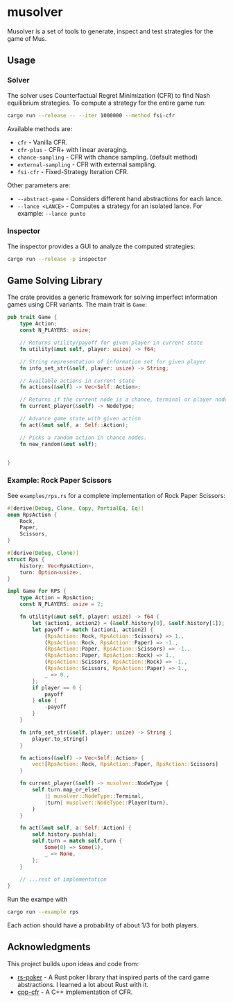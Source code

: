 # musolver

Musolver is a set of tools to generate, inspect and test strategies for the game of Mus.

## Usage

### Solver

The solver uses Counterfactual Regret Minimization (CFR) to find Nash equilibrium strategies. To compute a strategy for the entire game run:

```bash
cargo run --release -- --iter 1000000 --method fsi-cfr
```

Available methods are:
- `cfr` - Vanilla CFR.
- `cfr-plus` - CFR+ with linear averaging.
- `chance-sampling` - CFR with chance sampling. (default method)
- `external-sampling` - CFR with external sampling.
- `fsi-cfr` - Fixed-Strategy Iteration CFR.

Other parameters are:
- `--abstract-game` - Considers  different hand abstractions for each lance.
- `--lance <LANCE>` - Computes a strategy for an isolated lance. For example: `--lance punto`

### Inspector 

The inspector provides a GUI to analyze the computed strategies:

```bash
cargo run --release -p inspector
```

## Game Solving Library

The crate provides a generic framework for solving imperfect information games using CFR variants. The main trait is `Game`:

```rust
pub trait Game {
    type Action;
    const N_PLAYERS: usize;

    // Returns utility/payoff for given player in current state
    fn utility(&mut self, player: usize) -> f64;

    // String representation of information set for given player
    fn info_set_str(&self, player: usize) -> String; 

    // Available actions in current state
    fn actions(&self) -> Vec<Self::Action>;

    // Returns if the current node is a chance, terminal or player node.
    fn current_player(&self) -> NodeType;

    // Advance game state with given action
    fn act(&mut self, a: Self::Action);

    // Picks a random action in chance nodes.
    fn new_random(&mut self);


}
```

### Example: Rock Paper Scissors

See `examples/rps.rs` for a complete implementation of Rock Paper Scissors:

```rust
#[derive(Debug, Clone, Copy, PartialEq, Eq)]
enum RpsAction {
    Rock,
    Paper,
    Scissors,
}

#[derive(Debug, Clone)]
struct Rps {
    history: Vec<RpsAction>,
    turn: Option<usize>,
}

impl Game for RPS {
    type Action = RpsAction;
    const N_PLAYERS: usize = 2;

    fn utility(&mut self, player: usize) -> f64 {
        let (action1, action2) = (&self.history[0], &self.history[1]);
        let payoff = match (action1, action2) {
            (RpsAction::Rock, RpsAction::Scissors) => 1.,
            (RpsAction::Rock, RpsAction::Paper) => -1.,
            (RpsAction::Paper, RpsAction::Scissors) => -1.,
            (RpsAction::Paper, RpsAction::Rock) => 1.,
            (RpsAction::Scissors, RpsAction::Rock) => -1.,
            (RpsAction::Scissors, RpsAction::Paper) => 1.,
            _ => 0.,
        };
        if player == 0 {
            payoff
        } else {
            -payoff
        }
    }

    fn info_set_str(&self, player: usize) -> String {
        player.to_string()
    }

    fn actions(&self) -> Vec<Self::Action> {
        vec![RpsAction::Rock, RpsAction::Paper, RpsAction::Scissors]
    }

    fn current_player(&self) -> musolver::NodeType {
        self.turn.map_or_else(
            || musolver::NodeType::Terminal,
            |turn| musolver::NodeType::Player(turn),
        )
    }

    fn act(&mut self, a: Self::Action) {
        self.history.push(a);
        self.turn = match self.turn {
            Some(0) => Some(1),
            _ => None,
        };
    }
    
    // ...rest of implementation
}
```

Run the exampe with

```bash
cargo run --example rps
```

Each action should have a probability of about 1/3 for both players.

## Acknowledgments

This project builds upon ideas and code from:

- [rs-poker](https://github.com/elliottneilclark/rs-poker) - A Rust poker library that inspired parts of the card game abstractions. I learned a lot about Rust with it.
- [cpp-cfr](https://github.com/bakanaouji/cpp-cfr) - A C++ implementation of CFR.
